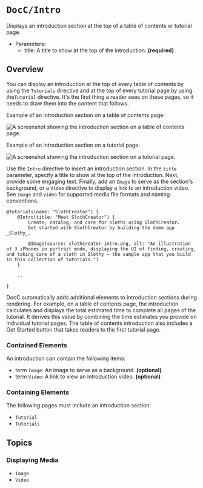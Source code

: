 # ``DocC/Intro``

Displays an introduction section at the top of a table of contents or tutorial page.

- Parameters:
    - title: A title to show at the top of the introduction. **(required)**

## Overview

You can display an introduction at the top of every table of contents by using the ``Tutorials`` directive and at the top of every tutorial page by using the``Tutorial`` directive. It's the first thing a reader sees on these pages, so it needs to draw them into the content that follows.

Example of an introduction section on a table of contents page:

![A screenshot showing the introduction section on a table of contents page.](tutorial-intro-toc)

Example of an introduction section on a tutorial page:

![A screenshot showing the introduction section on a tutorial page.](tutorial-intro-tutorialpage)

Use the `Intro` directive to insert an introduction section. In the `title` parameter, specify a title to show at the top of the introduction. Next, provide some engaging text. Finally, add an `Image` to serve as the section's background, or a `Video` directive to display a link to an introduction video. See ``Image`` and ``Video`` for supported media file formats and naming conventions.

```
@Tutorials(name: "SlothCreator") {
    @Intro(title: "Meet SlothCreator") {
        Create, catalog, and care for sloths using SlothCreator.
        Get started with SlothCreator by building the demo app _Slothy_.
        
        @Image(source: slothcreator-intro.png, alt: "An illustration of 3 iPhones in portrait mode, displaying the UI of finding, creating, and taking care of a sloth in Slothy — the sample app that you build in this collection of tutorials.")
    }
    
    ...
    
}
````

DocC automatically adds additional elements to introduction sections during rendering. For example, on a table of contents page, the introduction calculates and displays the total estimated time to complete all pages of the tutorial. It derives this value by combining the time estimates you provide on individual tutorial pages. The table of contents introduction also includes a Get Started button that takes readers to the first tutorial page.

### Contained Elements

An introduction can contain the following items:

- term ``Image``: An image to serve as a background. **(optional)**
- term ``Video``: A link to view an introduction video. **(optional)**

### Containing Elements

The following pages must include an introduction section:

- ``Tutorial``
- ``Tutorials``

## Topics

### Displaying Media

- ``Image``
- ``Video``

<!-- Copyright (c) 2021 Apple Inc and the Swift Project authors. All Rights Reserved. -->
